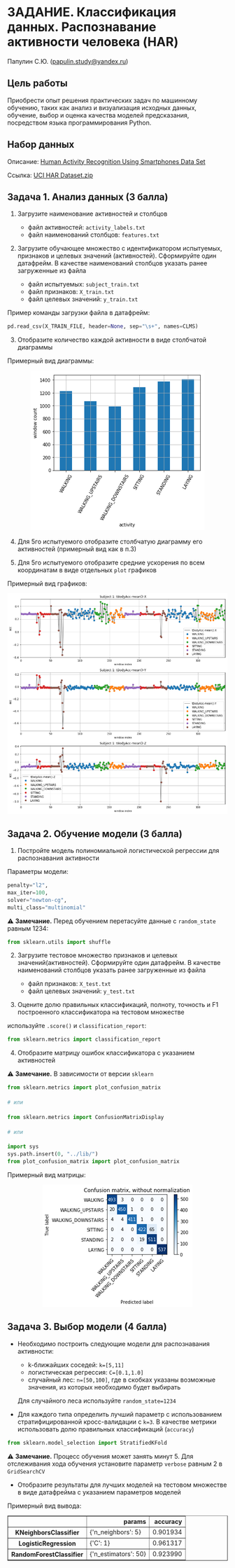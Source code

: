 # ЗАДАНИЕ. Классификация данных. Распознавание активности человека (HAR)

Папулин С.Ю. (papulin.study@yandex.ru)

## Цель работы

Приобрести опыт решения практических задач по машинному обучению, таких как анализ и визуализация исходных данных, обучение, выбор и оценка качества моделей предсказания, посредством языка программирования Python.

## Набор данных

Описание: [Human Activity Recognition Using Smartphones Data Set](https://archive.ics.uci.edu/ml/datasets/Human+Activity+Recognition+Using+Smartphones)

Ссылка: [UCI HAR Dataset.zip](https://archive.ics.uci.edu/ml/machine-learning-databases/00240/UCI%20HAR%20Dataset.zip)

## Задача 1. Анализ данных (3 балла)

1. Загрузите наименование активностей и столбцов

    - файл активностей: `activity_labels.txt`
    - файл наименований столбцов: `features.txt`

2. Загрузите обучающее множество с идентификатором испытуемых, признаков и целевых значений (активностей). Сформируйте один датафрейм. В качестве наименований столбцов указать ранее загруженные из файла

    - файл испытуемых: `subject_train.txt`
    - файл признаков: `X_train.txt`
    - файл целевых значений: `y_train.txt`

Пример команды загрузки файла в датафрейм:
```python
pd.read_csv(X_TRAIN_FILE, header=None, sep="\s+", names=CLMS)
```

3. Отобразите количество каждой активности в виде столбчатой диаграммы

Примерный вид диаграммы:
<center>

![Plot](img/a2_activity_bar.png)

</center>

4. Для 5го испытуемого отобразите столбчатую диаграмму его активностей (примерный вид как в п.3)


5. Для 5го испытуемого отобразите средние ускорения по всем координатам в виде отдельных `plot` графиков

Примерный вид графиков:
<center>

![Plot](img/a2_acc.png)

</center>


## Задача 2. Обучение модели (3 балла)

1. Постройте модель полиномиальной логистической регрессии для распознавания активности

Параметры модели:

```python
penalty="l2", 
max_iter=100, 
solver="newton-cg", 
multi_class="multinomial"
```

⚠️ **Замечание.** Перед обучением перетасуйте данные c `random_state` равным 1234:
```python
from sklearn.utils import shuffle
```

2. Загрузите тестовое множество признаков и целевых значений(активностей). Сформируйте один датафрейм. В качестве наименований столбцов указать ранее загруженные из файла

    - файл признаков: `X_test.txt`
    - файл целевых значений: `y_test.txt`

3. Оцените долю правильных классификаций, полноту, точность и F1 построенного классификатора на тестовом множестве

используйте `.score()` и `classification_report`:
```python
from sklearn.metrics import classification_report
```

4. Отобразите матрицу ошибок классификатора с указанием активностей

⚠️ **Замечание.** В зависимости от версии `sklearn`

```python
from sklearn.metrics import plot_confusion_matrix

# или

from sklearn.metrics import ConfusionMatrixDisplay

# или

import sys
sys.path.insert(0, "../lib/")
from plot_confusion_matrix import plot_confusion_matrix
```

Примерный вид матрицы:

<center>

![Plot](img/a2_confusion_matrix.png)

</center>

<!-- 5. Постройте и оцените модель без использования частотных признаков. Как изменится качество классификации?

6. Отобразите матрицу ошибок классификатора с указанием активностей -->


## Задача 3. Выбор модели (4 балла)

- Необходимо построить следующие модели для распознавания активности:
    - k-ближайших соседей: `k=[5,11]`
    - логистическая регрессия: `C=[0.1,1.0]`
    - случайный лес: `n=[50,100]`, где в скобках указаны возможные значения, из которых необходимо будет выбирать

    Для случайного леса используйте `random_state=1234`

- Для каждого типа определить лучший параметр с использованием стратифицированной кросс-валидации с `k=3`. В качестве метрики использовать долю правильных классификаций (`accuracy`)

```python
from sklearn.model_selection import StratifiedKFold
```

⚠️ **Замечание.** Процесс обучения может занять минут 5. Для отслеживания хода обучения установите параметр `verbose` равным 2 в `GridSearchCV`


- Отобразите результаты для лучших моделей на тестовом множестве в виде датафрейма с указанием параметров моделей

Примерный вид вывода:

<table border="1" class="dataframe">  <thead>    <tr style="text-align: right;">      <th></th>      <th>params</th>      <th>accuracy</th>    </tr>  </thead>  <tbody>    <tr>      <th>KNeighborsClassifier</th>      <td>{'n_neighbors': 5}</td>      <td>0.901934</td>    </tr>    <tr>      <th>LogisticRegression</th>      <td>{'C': 1}</td>      <td>0.961317</td>    </tr>    <tr>      <th>RandomForestClassifier</th>      <td>{'n_estimators': 50}</td>      <td>0.923990</td>    </tr>  </tbody></table>
